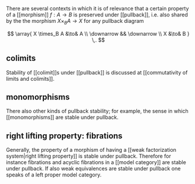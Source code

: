 There are several contexts in which it is of relevance that a certain property of a [[morphism]] $f : A \to B$ is preserved under [[pullback]], i.e. also shared by the the morphism $X \times_B A \to X$ for any pullback diagram

$$
  \array{
     X \times_B A &\to& A
     \\
     \downarrow && \downarrow
     \\
     X &\to& B
  }
  \,.
$$

## colimits ##

Stability of [[colimit]]s under [[pullback]] is discussed at [[commutativity of limits and colimits]].  

## monomorphisms ##

There also other kinds of pullback stability; for example, the sense in which [[monomorphisms]] are stable under pullback.

## right lifting property: fibrations ##

Generally, the property of a morphism of having a [[weak factorization system|right lifting property]] is stable under pullback. Therefore for instance fibrations and acyclic fibrations in a [[model category]] are stable under pullback. If also weak equivalences are stable under pullback one speaks of a left proper model category.
